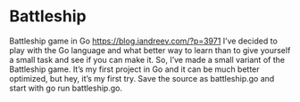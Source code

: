 # Battleship
Battleship game in Go 
https://blog.iandreev.com/?p=3971
I’ve decided to play with the Go language and what better way to learn than to give yourself a small task and 
see if you can make it. So, I’ve made a small variant of the Battleship game. 
It’s my first project in Go and it can be much better optimized, but hey, it’s my first try. 
Save the source as battleship.go and start with go run battleship.go.
